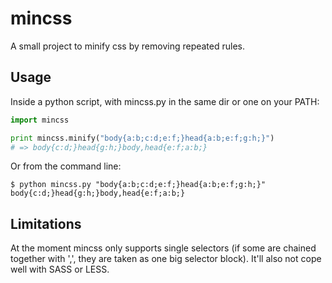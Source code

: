 mincss
======

A small project to minify css by removing repeated rules.

Usage
-----

Inside a python script, with mincss.py in the same dir or one on your PATH:
```python
import mincss

print mincss.minify("body{a:b;c:d;e:f;}head{a:b;e:f;g:h;}")
# => body{c:d;}head{g:h;}body,head{e:f;a:b;}
```

Or from the command line:
```
$ python mincss.py "body{a:b;c:d;e:f;}head{a:b;e:f;g:h;}"
body{c:d;}head{g:h;}body,head{e:f;a:b;}
```

Limitations
-----------

At the moment mincss only supports single selectors (if some are chained together with ',', they are taken as one big selector block). It'll also not cope well with SASS or LESS.
